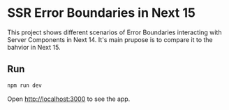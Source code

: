 # SSR Error Boundaries in Next 15

This project shows different scenarios of Error Boundaries interacting with Server Components in Next 14. It's main prupose is to compare it to the bahvior in Next 15.

## Run

```bash
npm run dev
```

Open [http://localhost:3000](http://localhost:3000) to see the app.
